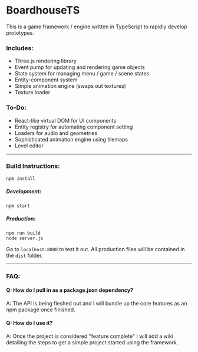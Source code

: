 # BoardhouseTS
This is a game framework / engine written in TypeScript to rapidly develop prototypes.

### Includes:

* Three.js rendering library
* Event pump for updating and rendering game objects
* State system for managing menu / game / scene states
* Entity-component system
* Simple animation engine (swaps out textures)
* Texture loader

### To-Do:
* React-like virtual DOM for UI components
* Entity registry for automating component setting
* Loaders for audio and geometries
* Sophisticated animation engine using tilemaps
* Level editor

___
### Build Instructions:
```
npm install
```

##### Development:
```
npm start
```

##### Production:
```
npm run build
node server.js
```

Go to ``localhost:8080`` to test it out. All production files will be contained in the ``dist`` folder.
___

### FAQ:
#### Q: How do I pull in as a package.json dependency?
A: The API is being fleshed out and I will bundle up the core features as an npm package once finished.

#### Q: How do I use it?
A: Once the project is considered "feature complete" I will add a wiki detailing the steps to get a simple project started using the framework.